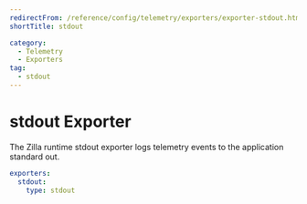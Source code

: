 ```yaml
---
redirectFrom: /reference/config/telemetry/exporters/exporter-stdout.html
shortTitle: stdout

category:
  - Telemetry
  - Exporters
tag:
  - stdout
---
```


# stdout Exporter

The Zilla runtime stdout exporter logs telemetry events to the application standard out.

```yaml
exporters:
  stdout:
    type: stdout
```
